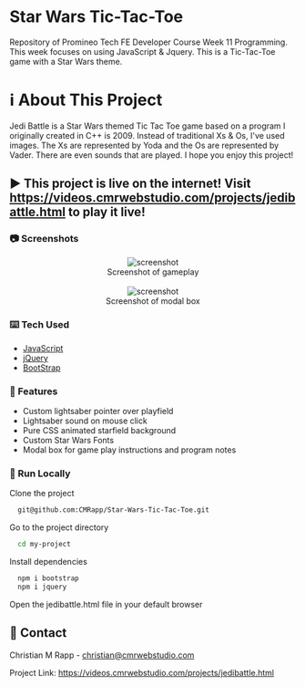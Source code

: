 # Star Wars Tic-Tac-Toe
Repository of Promineo Tech FE Developer Course Week 11 Programming. This week focuses on using JavaScript & Jquery. This is a Tic-Tac-Toe game with a Star Wars theme.

# :information_source: About This Project
Jedi Battle is a Star Wars themed Tic Tac Toe game based on a program I originally created in C++ is 2009. Instead of traditional Xs & Os, I've used images. The Xs are represented by Yoda and the Os are 
represented by Vader. There are even sounds that are played. I hope you enjoy this project!

## :arrow_forward: This project is live on the internet! Visit <a href="https://videos.cmrwebstudio.com/projects/jedibattle.html">https://videos.cmrwebstudio.com/projects/jedibattle.html</a> to play it live!

<!-- Screenshots -->
### :camera: Screenshots
<div align="center"> 
  <img src="https://cmrwebstudio.com/screenshots/jedi-battle.png" alt="screenshot" /><br>
  <caption>Screenshot of gameplay</caption>
</div>
<br/>
<div align="center"> 
  <img src="https://cmrwebstudio.com/screenshots/jedi-battle-modal.png" alt="screenshot" /><br>
  <caption>Screenshot of modal box</caption>
</div>

<!-- TechStack -->
### :keyboard: Tech Used
  - <a href="https://www.javascript.com/">JavaScript</a>
  - <a href="https://jquery.com/">jQuery</a>
  - <a href="https://getbootstrap.com/">BootStrap</a>

<!-- Features -->
### 🌌 Features
- Custom lightsaber pointer over playfield
- Lightsaber sound on mouse click
- Pure CSS animated starfield background
- Custom Star Wars Fonts
- Modal box for game play instructions and program notes

<!-- Run Locally -->
### :running: Run Locally

Clone the project

```bash
  git@github.com:CMRapp/Star-Wars-Tic-Tac-Toe.git
```

Go to the project directory

```bash
  cd my-project
```

Install dependencies

```bash
  npm i bootstrap
  npm i jquery
```

Open the jedibattle.html file in your default browser

<!-- Contact -->
## :handshake: Contact

Christian M Rapp - christian@cmrwebstudio.com

Project Link: <a href="https://videos.cmrwebstudio.com/projects/jedibattle.html" target="_blank">https://videos.cmrwebstudio.com/projects/jedibattle.html</a>

  
